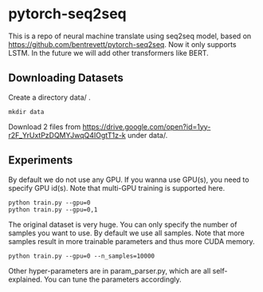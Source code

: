 # pytorch-seq2seq
This is a repo of neural machine translate using seq2seq model, based on https://github.com/bentrevett/pytorch-seq2seq.
 Now it only supports LSTM. In the future we will add other transformers like BERT.

## Downloading Datasets
Create a directory data/ .
```
mkdir data
```

Download 2 files from https://drive.google.com/open?id=1yy-r2F_YrUxtPzDQMYJwqQ4IOgtT1z-k under data/.


## Experiments
By default we do not use any GPU. If you wanna use GPU(s), you need to specify GPU id(s). Note that multi-GPU training is supported here.
```
python train.py --gpu=0
python train.py --gpu=0,1
```

The original dataset is very huge. You can only specify the number of samples you want to use. By default we use all samples.
Note that more samples result in more trainable parameters and thus more CUDA memory.
```
python train.py --gpu=0 --n_samples=10000

```

Other hyper-parameters are in param_parser.py, which are all self-explained. You can tune the parameters accordingly.